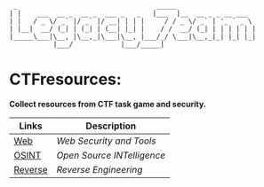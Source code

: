 ~~~
 _                                   _____                    
| |    ___  __ _  __ _  ___ _   _   |___  |__  __ _ _ __ ___  
| |   / _ \/ _` |/ _` |/ __| | | |     / / _ \/ _` | '_ ` _ \ 
| |__|  __/ (_| | (_| | (__| |_| |    / /  __/ (_| | | | | | |
|_____\___|\__, |\__,_|\___|\__, |___/_/ \___|\__,_|_| |_| |_|
           |___/            |___/_____|                       
~~~

# CTFresources:
__Collect resources from CTF task game and security.__

| Links  | Description |
| ------------- | ------------- |
| [Web]()       | *Web Security and Tools*    |
| [OSINT](https://github.com/saymoone/CTFresource/blob/master/OSINT.md)     | *Open Source INTelligence*  |
| [Reverse]()   | *Reverse Engineering*       |
